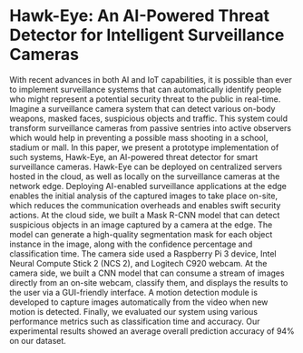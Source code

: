 # Hawk-Eye: An AI-Powered Threat Detector for Intelligent Surveillance Cameras

With recent advances in both AI and IoT capabilities, it is possible than ever to implement surveillance systems that can automatically identify people who might represent a potential security threat to the public in real-time. Imagine a surveillance camera system that can detect various on-body weapons, masked faces, suspicious objects and traffic. This system could transform surveillance cameras from passive sentries into active observers which would help in preventing a possible mass shooting in a school, stadium or mall. In this paper, we present a prototype implementation of such systems, Hawk-Eye, an AI-powered threat detector for smart surveillance cameras. Hawk-Eye can be deployed on centralized servers hosted in the cloud, as well as locally on the surveillance cameras at the network edge. Deploying AI-enabled surveillance applications at the edge enables the initial analysis of the captured images to take place on-site, which reduces the communication overheads and enables swift security actions. At the cloud side, we built a Mask R-CNN model that can detect suspicious objects in an image captured by a camera at the edge. The model can generate a high-quality segmentation mask for each object instance in the image, along with the confidence percentage and classification time. The camera side used a Raspberry Pi 3 device, Intel Neural Compute Stick 2 (NCS 2), and Logitech C920 webcam. At the camera side, we built a CNN model that can consume a stream of images directly from an on-site webcam, classify them, and displays the results to the user via a GUI-friendly interface. A motion detection module is developed to capture images automatically from the video when new motion is detected. Finally, we evaluated our system using various performance metrics such as classification time and accuracy. Our experimental results showed an average overall prediction accuracy of 94\% on our dataset.
